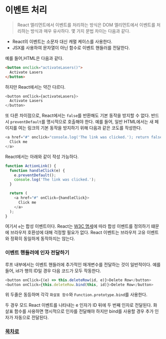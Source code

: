 # 이벤트 처리
> React 엘리먼트에서 이벤트를 처리하는 방식은 DOM 엘리먼트에서 이벤트를 처리하는 방식과 매우 유사하다. 몇 가지 문법 차이는 다음과 같다.

* React의 이벤트는 소문자 대신 캐멀 케이스를 사용한다.
* JSX를 사용하여 문자열이 아닌 함수로 이벤트 핸들러를 전달한다.

예를 들어,HTML은 다음과 같다.

```html
<button onclick="activateLasers()">
  Activate Lasers
</button>
```

하지만 React에서는 약간 다르다.

```javascript
<button onClick={activateLasers}>
  Activate Lasers
</button>
```

또 다른 차이점으로, React에서는 `false`를 반환해도 기본 동작을 방지할 수 없다.
반드시 `preventDefault`를 명시적으로 호출해야 한다. 예를 들어, 일반 HTML에서는 새 페이지를 여는 링크의 기본 동작을 방지하기 위해 다음과 같은 코도를 작성한다.

```javascript
<a href="#" onclick="console.log('The link was clicked.'); return false">
  Click me
</a>
```

React에서는 아래와 같이 작성 가능하다.

```javascript
function ActionLink() {
  function handleClick(e) {
    e.preventDefault();
    console.log('The link was clicked.');
  }

  return (
    <a href="#" onClick={handleClick}>
      Click me
    </a>
  );
}
```

여기서 `e`는 합성 이벤트이다. React는 [W3C 명세](https://www.w3.org/TR/DOM-Level-3-Events/)에 따라 합성 이벤트를 정의하기 떄문에 브라우저 호환성에 대해 걱정할 필요가 없다. React 이벤트는 브라우저 고유 이벤트와 정확히 동일하게 동작하지는 않는다.

### 이벤트 핸들러에 인자 전달하기

루프 내부에서는 이벤트 핸들러에 추가적인 매개변수를 전달하는 것이 일반적이다. 예를 들어, id가 행의 ID일 경우 다음 코드가 모두 작동한다.

```javascript
<button onClick={(e) => this.deleteRow(id, e)}>Delete Row</button>
<button onClick={this.deleteRow.bind(this, id)}>Delete Row</button>
```

위 두줄은 동등하며 각각 `화살표 함수`와 `Function.prototype.bind`를 사용한다.

두 경우 모드 React 이벤트를 나타내는 e 인자가 ID 뒤에 두 번째 인자로 전달된다. 화살표 함수를 사용하면 명시적으로 인자를 전달해야 하지만 bind를 사용할 경우 추가 인자가 자동으로 전달된다.

### [목차로](Intro.md)